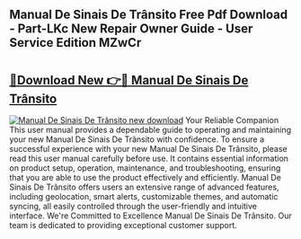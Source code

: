 ## Manual De Sinais De Trânsito Free Pdf Download - Part-LKc New Repair Owner Guide - User Service Edition MZwCr

# <h2><a href="http://cf19842.oget.top/?id=Manual+De+Sinais+De+Tr%c3%a2nsito">🔗Download New 👉🔴 Manual De Sinais De Trânsito</a></h2>

[![Manual De Sinais De Trânsito new download](https://i.imgur.com/5g1atiW.png)](http://cf19842.oget.top/?id=Manual+De+Sinais+De+Tr%c3%a2nsito)
Your Reliable Companion This user manual provides a dependable guide to operating and maintaining your new Manual De Sinais De Trânsito with confidence. To ensure a successful experience with your new Manual De Sinais De Trânsito, please read this user manual carefully before use. It contains essential information on product setup, operation, maintenance, and troubleshooting, ensuring that you are able to use the product effectively and efficiently. Manual De Sinais De Trânsito offers users an extensive range of advanced features, including geolocation, smart alerts, customizable themes, and automatic syncing, all easily controlled through the user-friendly and intuitive interface. We're Committed to Excellence Manual De Sinais De Trânsito. Our team is dedicated to providing exceptional customer support.
